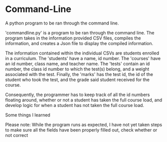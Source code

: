 # Command-Line
A python program to be ran through the command line.

'commandline.py' is a program to be ran through the command line. The program takes in the information provided CSV files, compiles the information, and creates a Json file to display the compiled information.

The information contained within the individual CSVs are students enrolled in a curriculum. The 'students' have a name, id number. The 'courses' have an id number, class name, and teacher name. The 'tests' contain an id number, the class id number to which the test(s) belong, and a weight associated with the test. Finally, the 'marks' has the test id, the id of the student who took the test, and the grade said student received for the course.

Consequently, the programmer has to keep track of all the id numbers floating around, whether or not a student has taken the full course load, and develop logic for when a student has not taken the full course load.

Some things I learned 

Please note:
  While the program runs as expected, I have not yet taken steps to make sure all the fields have been properly filled out, check whether or not correct 
